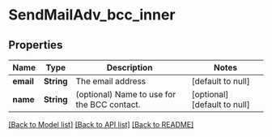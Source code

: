 # SendMailAdv_bcc_inner
## Properties

| Name | Type | Description | Notes |
|------------ | ------------- | ------------- | -------------|
| **email** | **String** | The email address | [default to null] |
| **name** | **String** | (optional) Name to use for the BCC contact. | [optional] [default to null] |

[[Back to Model list]](../README.md#documentation-for-models) [[Back to API list]](../README.md#documentation-for-api-endpoints) [[Back to README]](../README.md)

